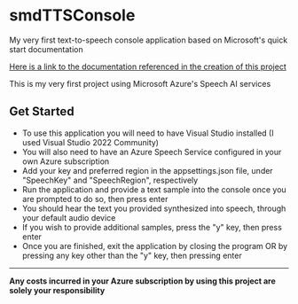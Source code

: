 # smdTTSConsole
My very first text-to-speech console application based on Microsoft's quick start documentation

[Here is a link to the documentation referenced in the creation of this project](https://learn.microsoft.com/en-us/azure/ai-services/speech-service/get-started-text-to-speech?tabs=windows%2Cterminal&pivots=programming-language-csharp)

This is my very first project using Microsoft Azure's Speech AI services 

## Get Started

- To use this application you will need to have Visual Studio installed (I used Visual Studio 2022 Community)
- You will also need to have an Azure Speech Service configured in your own Azure subscription
- Add your key and preferred region in the appsettings.json file, under "SpeechKey" and "SpeechRegion", respectively
- Run the application and provide a text sample into the console once you are prompted to do so, then press enter
- You should hear the text you provided synthesized into speech, through your default audio device
- If you wish to provide additional samples, press the "y" key, then press enter
- Once you are finished, exit the application by closing the program OR by pressing any key other than the "y" key, then pressing enter
  
---

**Any costs incurred in your Azure subscription by using this project are solely your responsibility**
  
  
